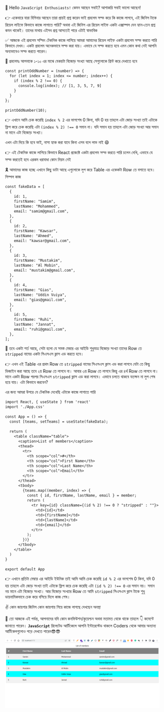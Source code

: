 👋 Hello `JavaScript Enthusiasts!` কেমন আছেন সবাই? আশাকরি সবাই ভালো আছেন!

👉 একেবারে যারা বিগিনার আছেন তারা প্রায়ই প্রশ্ন করেন ভাই প্রবলেম সল্ভ করে কি কাজে লাগবে, এই জিনিস টাকে রিয়েল লাইফে কিভাবে কাজে লাগাতে পারি? অথবা এই জিনিস এর রিয়েল লাইফ একটা এক্সাম্পল দেন হ্যান-তেন প্রশ্ন কমন থাকেই। তাদের মাথায় এইসব প্রশ্ন আসতেই পারে এটাই স্বাভাবিক

✅ আজকে এই প্রবলেম সল্ভিং টেকনিক কাজে লাগিয়ে আমরা আমাদের রিয়েল লাইফ একটা প্রবলেম সল্ভ করতে পারি কিভাবে দেখব।
একটা প্রবলেম অনেকভাবে সল্ভ করা যায়। এভাবে যে সল্ভ করতে হবে এমন কোন কথা নেই আপনি অন্যভাবেও সল্ভ করতে পারেন।

🚀 প্রবলেমঃ আপনাকে ১-১০ এর মাঝে যেকয়টা বিজোড় সংখ্যা আছে সেগুলোকে প্রিন্ট করে দেখাতে হবে

```
const printOddNumber = (number) => {
  for (let index = 1; index <= number; index++) {
    if (index % 2 !== 0) {
      console.log(index); // [1, 3, 5, 7, 9]
    }
  }
};

printOddNumber(10);
```

👉 এখানে আমি চেক করেছি `index % 2` এর ভাগশেষ 0 কিনা, যদি 0 হয় তাহলে এটা জোড় সংখ্যা তাই এটাকে ফ্লিপ করে চেক করেছি এটা `(index % 2) !== 0` সমান না। যদি সমান হয় তাহলে এটা জোড় সংখ্যা আর সমান না মানে এটা বিজোড় সংখ্যা।

এখন এটা দিয়ে কি হবে ভাই, নাসা হ্যাক করা যাবে কিনা এসব বলে লাভ নাই 😄

👉 এই টেকনিক কাজে লাগিয়ে কিভাবে React প্রজেক্টে একটা প্রবলেম সল্ভ করতে পারি চলেন দেখি, এভাবে যে সল্ভ করতেই হবে এরকম ধরাবাধা কোন নিয়ম নেই

🎗️ আমাদের কাজ হচ্ছে এখানে কিছু ডাটা আছে এগুলোকে লুপ করে Table এর একেকটা Row তে বসাতে হবে। সিম্পল কাজ

```
const fakeData = [
  {
    id: 1,
    firstName: "Samim",
    lastName: "Mohammed",
    email: "samim@gmail.com",
  },
  {
    id: 2,
    firstName: "Kawsar",
    lastName: "Ahmed",
    email: "kawsar@gmail.com",
  },
  {
    id: 3,
    firstName: "Mustakim",
    lastName: "Al Mobin",
    email: "mustakim@gmail.com",
  },
  {
    id: 4,
    firstName: "Gias",
    lastName: "Uddin Vuiya",
    email: "gias@gmail.com",
  },
  {
    id: 5,
    firstName: "Ruhi",
    lastName: "Jannat",
    email: "ruhi@gmail.com",
  },
];
```

📌 তবে একটা শর্ত আছে, সেটা হলো যে সমস্ত মেম্বার এর আইডি শুধুমাত্র বিজোড় সংখ্যা তাদের Row তে `stripped` নামের একটা সিএসএস ক্লাস এড করতে হবে।

👉 এখন এই Table এর প্রথম Row তে `stripped` নামের সিএসএস ক্লাস এড করা লাগবে যেটা তে কিছু ডিজাইন করা আছে তবে ২য় Row তে লাগবে না। আবার ৩য় Row তে লাগবে কিন্তু এর ৪র্থ Row তে লাগবে না। মানে একটা Row পরপর সিএসএস `stripped` ক্লাস এড করা লাগবে। এভাবে চলতে থাকবে যতক্ষন না লুপ শেষ হয়ে যায়। এটা কিভাবে করবেন?

এর জন্য আমরা উপরে যে টেকনিক দেখেছি এটাকে কাজে লাগাতে পারি

```
import React, { useState } from 'react'
import './App.css'

const App = () => {
  const [teams, setTeams] = useState(fakeData);

  return (
    <table className="table">
      <caption>List of members</caption>
      <thead>
        <tr>
          <th scope="col">#</th>
          <th scope="col">First Name</th>
          <th scope="col">Last Name</th>
          <th scope="col">Email</th>
        </tr>
      </thead>
      <tbody>
        {teams.map((member, index) => {
          const { id, firstName, lastName, email } = member;
          return (
            <tr key={id} className={(id % 2) !== 0 ? "stripped" : ""}>
              <td>{id}</td>
              <td>{firstName}</td>
              <td>{lastName}</td>
              <td>{email}</td>
            </tr>
          );
        })}
      </tbody>
    </table>
  )
}

export default App
```

👉 এখানে প্রতিটা মেম্বার এর আইডি ইউনিক তাই আমি আমি চেক করেছি `id % 2` এর ভাগশেষ 0 কিনা, যদি 0 হয় তাহলে এটা জোড় সংখ্যা তাই এটাকে ফ্লিপ করে চেক করেছি এটা `(id % 2) !== 0` এর সমান নয়। সমান নয় মানে এটা বিজোড় সংখ্যা। আর বিজোড় সংখ্যার Row তে আমি `stripped` সিএসএস ক্লাস টাকে শুধু ডায়নামিকভাবে চেক করে বসিয়ে দিলে কাজ শেষ।

✌️ কোন জায়গার জিনিস কোন জায়গায় গিয়ে কাজে লাগছে দেখছেন অবস্থা

🤝 তো আজকে এই পর্যন্ত, আপনাদের যদি কোন কনফিউশন/কুয়েশ্চন অথবা মতামত থেকে থাকে তাহলে 👇 কমেন্টে জানাতে পারেন।
**`JavaScript`** রিলেটেড আর্টিকেলে আপনি ইন্টারেস্টেড থাকলে Coders থেকে আমার অন্যান্য আর্টিকেলগুলোও পড়ে দেখতে পারেন😎😎

![image](../image/problem_solving_image.png)
